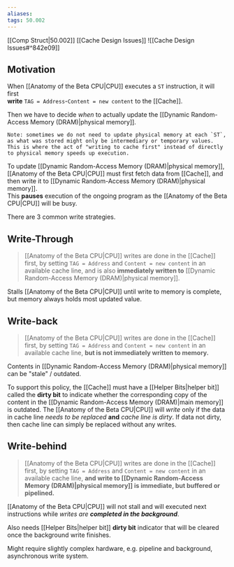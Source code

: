 ```yaml
---
aliases:
tags: 50.002
---
```

[[Comp Struct|50.002]]
[[Cache Design Issues]]
![[Cache Design Issues#^842e09]]

## Motivation
When [[Anatomy of the Beta CPU|CPU]] executes a `ST` instruction, it will first\
**write** `TAG = Address`-`Content = new content` to the [[Cache]].

Then we have to decide *when* to actually update the [[Dynamic Random-Access Memory (DRAM)|physical memory]].

	Note: sometimes we do not need to update physical memory at each `ST`, as what was stored might only be intermediary or temporary values.
	This is where the act of "writing to cache first" instead of directly to physical memory speeds up execution.

To update [[Dynamic Random-Access Memory (DRAM)|physical memory]], [[Anatomy of the Beta CPU|CPU]] must first fetch data from [[Cache]], and then write it to [[Dynamic Random-Access Memory (DRAM)|physical memory]].\
This **pauses** execution of the ongoing program as the [[Anatomy of the Beta CPU|CPU]] will be busy.

There are 3 common write strategies.

## Write-Through
> [[Anatomy of the Beta CPU|CPU]] writes are done in the [[Cache]] first, by setting
> `TAG = Address` and `Content = new content`
> in an available cache line, and is also
> **immediately written to** [[Dynamic Random-Access Memory (DRAM)|physical memory]].

Stalls [[Anatomy of the Beta CPU|CPU]] until write to memory is complete, but memory always holds most updated value.

## Write-back
> [[Anatomy of the Beta CPU|CPU]] writes are done in the [[Cache]] first, by setting
> `TAG = Address` and `Content = new content`
> in an available cache line, 
> **but is not immediately written to memory.**

Contents in [[Dynamic Random-Access Memory (DRAM)|physical memory]] can be "stale" / outdated.

To support this policy, the [[Cache]] must have a [[Helper Bits|helper bit]] called the **dirty bit** to indicate whether the corresponding copy of the content in the [[Dynamic Random-Access Memory (DRAM)|main memory]] is outdated.
The [[Anatomy of the Beta CPU|CPU]] will *write* only if the data in cache line *needs to be replaced* **and** *cache line is dirty*. If data not dirty, then cache line can simply be replaced without any writes.

## Write-behind
> [[Anatomy of the Beta CPU|CPU]] writes are done in the [[Cache]] first, by setting
> `TAG = Address` and `Content = new content`
> in an available cache line,
> **and write to [[Dynamic Random-Access Memory (DRAM)|physical memory]] is immediate, but buffered or pipelined.**

[[Anatomy of the Beta CPU|CPU]] will not stall and will executed next instructions while *writes are **completed in the background***.

Also needs [[Helper Bits|helper bit]] **dirty bit** indicator that will be cleared once the background write finishes.

Might require slightly complex hardware, e.g. pipeline and background, asynchronous write system.